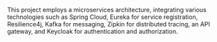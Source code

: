 This project employs a microservices architecture, integrating various technologies such as Spring Cloud, Eureka for service registration, Resilience4j, Kafka for messaging, Zipkin for distributed tracing, an API gateway, and Keycloak for authentication and authorization.